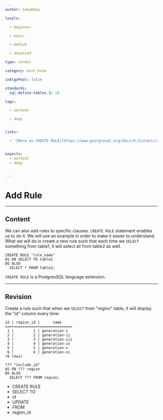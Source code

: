 ```yaml
---
author: SebaRaba

levels:

  - beginner

  - basic

  - medium

  - advanced

type: normal

category: must-know

inAlgoPool: false

standards:
  sql.define-tables.3: 10

tags:

  - workout

  - deep


links:

  - '[More on CREATE RULE](https://www.postgresql.org/docs/9.3/static/sql-createrule.html){website}'


aspects:
  - workout
  - deep


---
```


# Add Rule

---
## Content

We can also add rules to specific clauses. `CREATE RULE` statement enables us to do it. We will use an example in order to make it easier to understand. What we will do is create a new rule such that each time we `SELECT` something from table1, it will select all from table2 as well.
```
CREATE RULE "rule_name"
AS ON SELECT TO table1
DO ALSO
  SELECT * FROM table2;
```

`CREATE RULE` is a PostgresSQL language extension.

---
## Revision

Create a rule such that when we `SELECT` from "region" table, it will display the "id" column every time:
```
id | region_id |      name      
===+===========+===============
 1 |         1 | generation-i
 2 |         2 | generation-ii
 3 |         3 | generation-iii
 4 |         4 | generation-iv
 5 |         5 | generation-v
 6 |         6 | generation-vi
(6 rows)

??? "include_id"
AS ON ??? region
DO ALSO
  SELECT ??? FROM region;

````


* CREATE RULE
* SELECT TO
* id
* UPDATE
* FROM
* region_id
 
 
